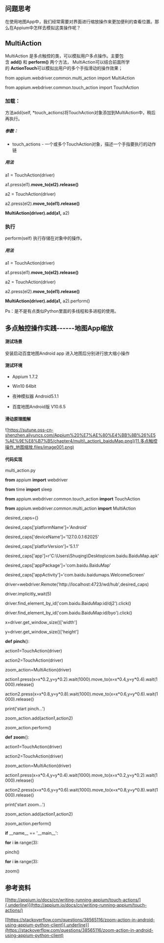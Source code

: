 问题思考
--------

在使用地图App中，我们经常需要对界面进行缩放操作来更加便利的查看位置。那么在Appium中怎样去模拟这类操作呢？

MultiAction
-----------

MultiAction
是多点触控的类，可以模拟用户多点操作。主要包含 **add()** 和 **perform()** 两个方法，
MultiAction可以结合前面所学的 **ActionTouch**可以模拟出用户的多个手指滑动的操作效果；

from appium.webdriver.common.multi\_action import MultiAction

from appium.webdriver.common.touch\_action import TouchAction

### 加载：

方法add(self,
\*touch\_actions)将TouchAction对象添加到MultiAction中，稍后再执行。

##### 参数：

-   touch\_actions -
    一个或多个TouchAction对象，描述一个手指要执行的动作链

##### 用法

a1 = TouchAction(driver)

a1.press(el1).**move\_to(el2).release()**

a2 = TouchAction(driver)

a2.press(el2).**move\_to(el1).release()**

**MultiAction(driver).add(a1,** a2)

### 执行

perform(self) 执行存储在对象中的操作。

##### 用法

a1 = TouchAction(driver)

a1.press(el1).**move\_to(el2).release()**

a2 = TouchAction(driver)

a2.press(el2).**move\_to(el1).release()**

**MultiAction(driver).add(a1,** a2).perform()

Ps：是不是有点类似Python里面的多线程和多进程的使用。

多点触控操作实践------地图App缩放
---------------------------------

#### 测试场景

安装启动百度地图Android app 进入地图后分别进行放大缩小操作

#### 测试环境

-   Appium 1.7.2

-   Win10 64bit

-   夜神模拟器 Android5.1.1

-   百度地图Android版 V10.6.5

#### 滑动原理图解

![https://sutune.oss-cn-shenzhen.aliyuncs.com/Appium%20%E7%AE%80%E4%BB%8B%26%E5%AE%9E%E8%B7%B5/chapter4/multi\_action\_baiduMap.png](11.多点触控操作_地图缩放.files/image001.png)

#### 代码实现

multi\_action.py

**from** appium **import** webdriver

**from** time **import** sleep

**from** appium.webdriver.common.touch\_action **import** TouchAction

**from** appium.webdriver.common.multi\_action **import** MultiAction

desired\_caps={}

desired\_caps\[\'platformName\'\]=\'Android\'

desired\_caps\[\'deviceName\'\]=\'127.0.0.1:62025\'

desired\_caps\[\'platforVersion\'\]=\'5.1.1\'

desired\_caps\[\'app\'\]=r\'C:\\Users\\Shuqing\\Desktop\\com.baidu.BaiduMap.apk\'

desired\_caps\[\'appPackage\'\]=\'com.baidu.BaiduMap\'

desired\_caps\[\'appActivity\'\]=\'com.baidu.baidumaps.WelcomeScreen\'

driver=webdriver.Remote(\'http://localhost:4723/wd/hub\',desired\_caps)

driver.implicitly\_wait(5)

driver.find\_element\_by\_id(\'com.baidu.BaiduMap:id/dj2\').click()

driver.find\_element\_by\_id(\'com.baidu.BaiduMap:id/byo\').click()

x=driver.get\_window\_size()\[\'width\'\]

y=driver.get\_window\_size()\[\'height\'\]

**def** **pinch**():

action1=TouchAction(driver)

action2=TouchAction(driver)

zoom\_action=MultiAction(driver)

action1.press(x=x\*0.2,y=y\*0.2).wait(1000).move\_to(x=x\*0.4,y=y\*0.4).wait(1000).release()

action2.press(x=x\*0.8,y=y\*0.8).wait(1000).move\_to(x=x\*0.6,y=y\*0.6).wait(1000).release()

print(\'start pinch\...\')

zoom\_action.add(action1,action2)

zoom\_action.perform()

**def** **zoom**():

action1=TouchAction(driver)

action2=TouchAction(driver)

zoom\_action=MultiAction(driver)

action1.press(x=x\*0.4,y=y\*0.4).wait(1000).move\_to(x=x\*0.2,y=y\*0.2).wait(1000).release()

action2.press(x=x\*0.6,y=y\*0.6).wait(1000).move\_to(x=x\*0.8,y=y\*0.8).wait(1000).release()

print(\'start zoom\...\')

zoom\_action.add(action1,action2)

zoom\_action.perform()

**if** \_\_name\_\_ == \'\_\_main\_\_\':

**for** i **in** range(3):

pinch()

**for** i **in** range(3):

zoom()

参考资料
--------

[[http://appium.io/docs/cn/writing-running-appium/touch-actions/]{.underline}](http://appium.io/docs/cn/writing-running-appium/touch-actions/)

[[https://stackoverflow.com/questions/38565116/zoom-action-in-android-using-appium-python-client]{.underline}](https://stackoverflow.com/questions/38565116/zoom-action-in-android-using-appium-python-client)
